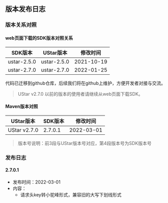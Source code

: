 ## 版本发布日志

### 版本关系对照

#### web页面下载的SDK版本对照关系

| SDK版本 | UStar版本 | 修改时间 |
| ---- | ---- | ---- |
| ustar-2.5.0 |ustar-2.5.0| 2021-10-19 |
| ustar-2.7.0 |ustar-2.7.0| 2022-01-25 |

代码已迁移到github仓库，后续我们将在github上维护，方便开发者对接与交流。

> UStar v2.7.0 以前的版本的使用者请继续从web页面下载SDK。

#### Maven版本对照

| UStar版本  | SDK版本 | 修改时间 |
| ---- | ---- | ---- |
| UStar v2.7.0 | 2.7.0.1 | 2022-03-01 |

> 版本号说明：前3段与UStar版本号对应，第4段版本号为SDK版本号

### 发布日志

#### 2.7.0.1

* 发布时间：2022-03-01
* 内容：
    * 请求头key转小驼峰形式，兼容旧的大写下划线形式


